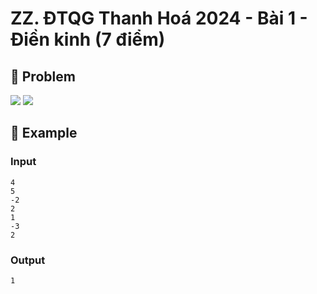 # ZZ. ĐTQG Thanh Hoá 2024 - Bài 1 - Điền kinh (7 điểm)

## 📖 Problem

![](https://espresso.codeforces.com/51dcc87f5883d7f53ce60cf82117466a837fafa4.png)
![](https://espresso.codeforces.com/ed3ffb2c71df4ccc27da8e2927e992e798e48de9.png)


## 🧠 Example

### Input

```text
4
5
-2
2
1
-3
2
```

### Output

```text
1
```


